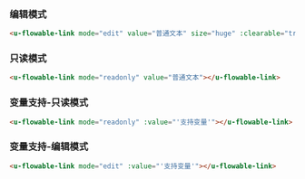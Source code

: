 ### 编辑模式

``` html
<u-flowable-link mode="edit" value="普通文本" size="huge" :clearable="true" style="color:red"></u-flowable-link>
```

### 只读模式

``` html
<u-flowable-link mode="readonly" value="普通文本"></u-flowable-link>
```

### 变量支持-只读模式

``` html
<u-flowable-link mode="readonly" :value="'支持变量'"></u-flowable-link>
```

### 变量支持-编辑模式

``` html
<u-flowable-link mode="edit" :value="'支持变量'"></u-flowable-link>
```
